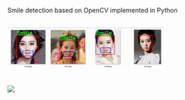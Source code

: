 Smile detection based on OpenCV implemented in Python

<br/>
<div>
<img src="https://github.com/kaisark/smile-detection/blob/master/smile.jpg" width="70%">
</div>
<br/>

<br/>
<div>
<img src="https://github.com/kaisark/smile-detection/blob/master/smiling.gif width="70%">
</div>
<br/>

